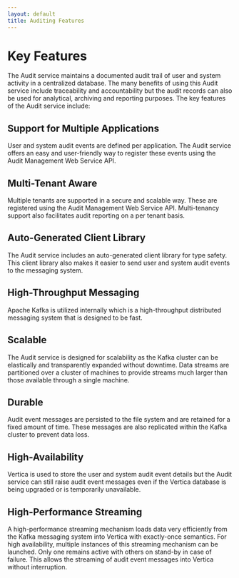 ```yaml
---
layout: default
title: Auditing Features
---
```


# Key Features

The Audit service maintains a documented audit trail of user and system activity in a centralized database. The many benefits of using this Audit service include traceability and accountability but the audit records can also be used for analytical, archiving and reporting purposes. The key features of the Audit service include: 

## Support for Multiple Applications
User and system audit events are defined per application. The Audit service offers an easy and user-friendly way to register these events using the Audit Management Web Service API.

## Multi-Tenant Aware
Multiple tenants are supported in a secure and scalable way. These are registered using the Audit Management Web Service API. Multi-tenancy support also facilitates audit reporting on a per tenant basis. 

## Auto-Generated Client Library
The Audit service includes an auto-generated client library for type safety. This client library also makes it easier to send user and system audit events to the messaging system.

## High-Throughput Messaging
Apache Kafka is utilized internally which is a high-throughput distributed messaging system that is designed to be fast.

## Scalable
The Audit service is designed for scalability as the Kafka cluster can be elastically and transparently expanded without downtime. Data streams are partitioned over a cluster of machines to provide streams much larger than those available through a single machine.

## Durable
Audit event messages are persisted to the file system and are retained for a fixed amount of time. These messages are also replicated within the Kafka cluster to prevent data loss. 

## High-Availability
Vertica is used to store the user and system audit event details but the Audit service can still raise audit event messages even if the Vertica database is being upgraded or is temporarily unavailable.  

## High-Performance Streaming
A high-performance streaming mechanism loads data very efficiently from the Kafka messaging system into Vertica with exactly-once semantics. For high availability, multiple instances of this streaming mechanism can be launched. Only one remains active with others on stand-by in case of failure. This allows the streaming of audit event messages into Vertica without interruption.

